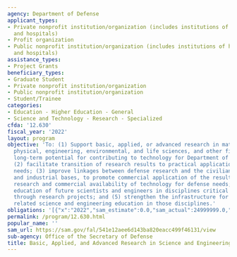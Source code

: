 ```yaml
---
agency: Department of Defense
applicant_types:
- Private nonprofit institution/organization (includes institutions of higher education
  and hospitals)
- Profit organization
- Public nonprofit institution/organization (includes institutions of higher education
  and hospitals)
assistance_types:
- Project Grants
beneficiary_types:
- Graduate Student
- Private nonprofit institution/organization
- Public nonprofit institution/organization
- Student/Trainee
categories:
- Education - Higher Education - General
- Science and Technology - Research - Specialized
cfda: '12.630'
fiscal_year: '2022'
layout: program
objective: 'To: (1) Support basic, applied, or advanced research in mathematical,
  physical, engineering, environmental, and life sciences, and other fields with good,
  long-term potential for contributing to technology for Department of Defense missions;
  (2) facilitate transition of research results to practical application for defense
  needs; (3) improve linkages between defense research and the civilian technology
  and industrial bases, to promote commercial application of the results of defense
  research and commercial availability of technology for defense needs; (4) foster
  education of future scientists and engineers in disciplines critical to defense
  through research projects; and (5) strengthen the infrastructure for research and
  related science and engineering education in those disciplines.'
obligations: '[{"x":"2022","sam_estimate":0.0,"sam_actual":24999999.0,"usa_spending_actual":220040478.23},{"x":"2023","sam_estimate":64999999.0,"sam_actual":0.0,"usa_spending_actual":224596317.72},{"x":"2024","sam_estimate":74999999.0,"sam_actual":0.0,"usa_spending_actual":0.0}]'
permalink: /program/12.630.html
popular_name: ''
sam_url: https://sam.gov/fal/541e12aee6d143ba820eacc499f46131/view
sub-agency: Office of the Secretary of Defense
title: Basic, Applied, and Advanced Research in Science and Engineering
---
```

